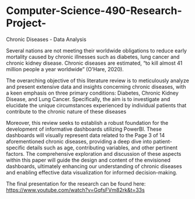 # Computer-Science-490-Research-Project-
Chronic Diseases - Data Analysis

Several nations are not meeting their worldwide obligations to reduce early mortality caused by chronic illnesses such as diabetes, lung cancer and chronic kidney disease. Chronic diseases are estimated, “to kill almost 41 million people a year worldwide” (O'Hare, 2020). 

The overarching objective of this literature review is to meticulously analyze and present extensive data 
and insights concerning chronic diseases, with a keen emphasis on three primary conditions: Diabetes, 
Chronic Kidney Disease, and Lung Cancer. Specifically, the aim is to investigate and elucidate the unique 
circumstances experienced by individual patients that contribute to the chronic nature of these diseases

Moreover, this review seeks to establish a robust foundation for the development of informative 
dashboards utilizing PowerBI. These dashboards will visually represent data related to the 
Page 3 of 14
aforementioned chronic diseases, providing a deep dive into patient-specific details such as age, 
contributing variables, and other pertinent factors. The comprehensive exploration and discussion of 
these aspects within this paper will guide the design and content of the envisioned dashboards, 
ultimately enhancing our understanding of chronic diseases and enabling effective data visualization for 
informed decision-making.

The final presentation for the research can be found here: https://www.youtube.com/watch?v=GqfsFVm82rk&t=33s
